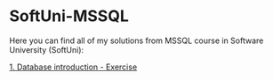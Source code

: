 # SoftUni-MSSQL
Here you can find all of my solutions from MSSQL course in Software University (SoftUni):

[1. Database introduction - Exercise](https://github.com/Vaseto28/SoftUni-MSSQL/tree/main/Database%20introduction%20-%20Exercise)
